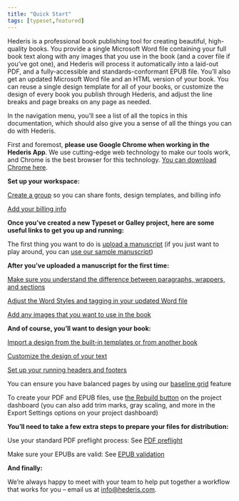 ```yaml
---
title: "Quick Start"
tags: [typeset,featured]
---
```

 
<html><body><section data-type="chapter" class="hsecchapter" data-hederis-type="hsecchapter" id="complete-guide" data-pi-attrs="id: complete-guide; data-tags: typeset,featured;" role="doc-chapter" data-tags="typeset,featured" data-author-name=" " data-book-title=" " title="Quick Start"><p class="hblkp" data-hederis-type="hblkp" id="piAyOW47h">Hederis is a professional book publishing tool for creating beautiful, high-quality books. You provide a single Microsoft Word file containing your full book text along with any images that you use in the book (and a cover file if you&#8217;ve got one), and Hederis will process it automatically into a laid-out PDF, and a fully-accessible and standards-conformant EPUB file. You&#8217;ll also get an updated Microsoft Word file and an HTML version of your book. You can reuse a single design template for all of your books, or customize the design of every book you publish through Hederis, and adjust the line breaks and page breaks on any page as needed. </p><p class="hblkp" data-hederis-type="hblkp" id="phdLKNVas">In the navigation menu, you&#8217;ll see a list of all the topics in this documentation, which should also give you a sense of all the things you can do with Hederis.</p><p class="hblkp" data-hederis-type="hblkp" id="pP7Oexy02">First and foremost, <strong data-hederis-type="hspanstrong" id="pDupONwnw">please use Google Chrome when working in the <strong class="hspanstrong" data-hederis-type="hspanstrong" id="p8E8Lo61A">Hederis App</strong></strong>. We use cutting-edge web technology to make our tools work, and Chrome is the best browser for this technology. <a href="https://www.google.com/chrome/" class="hspana" data-hederis-type="hspana" id="ppSTsyJ8V">You can download Chrome here</a>.</p><p class="hblkp" data-hederis-type="hblkp" id="pGZE0mYzS"><strong class="hspanstrong" data-hederis-type="hspanstrong" id="p5fgbEwIK">Set up your workspace:</strong></p><p class="hblkp" data-hederis-type="hblkp" id="p3LMjQjmF"><a href="{% link _docs/about-groups.md %}" class="hspana" data-hederis-type="hspana" id="pWHfPDkuM">Create a group</a> so you can share fonts, design templates, and billing info</p><p class="hblkp" data-hederis-type="hblkp" id="plVbOsxZe"><a href="{% link _docs/billing-info.md %}" class="hspana" data-hederis-type="hspana" id="pwSX7Fr08">Add your billing info</a></p><p class="hblkp" data-hederis-type="hblkp" id="pwAc7StxE"><strong class="hspanstrong" data-hederis-type="hspanstrong" id="pUkvDa7TY">Once you&#8217;ve created a new Typeset or Galley project, here are some useful links to get you up and running:</strong></p><p class="hblkp" data-hederis-type="hblkp" id="p1HIWdtb6">The first thing you want to do is <a href="{% link _docs/upload-a-manuscript.md %}" class="hspana" data-hederis-type="hspana" id="pzSeOYZVx">upload a manuscript</a> (if you just want to play around, you can <a href="https://www.dropbox.com/s/xbllj9e3gp4m91o/picture-of-dorian-gray-tagged.docx?dl=0" class="hspana" data-hederis-type="hspana" id="pEfFucXPU">use our sample manuscript</a>)</p><p class="hblkp" data-hederis-type="hblkp" id="pTumCOcVF"><strong class="hspanstrong" data-hederis-type="hspanstrong" id="phmAH6smF">After you&#8217;ve uploaded a manuscript for the first time:</strong></p><p class="hblkp" data-hederis-type="hblkp" id="pcRZgTzzk"><a href="{% link _docs/semantic-tagging.md %}" class="hspana" data-hederis-type="hspana" id="pZcrQgbyH">Make sure you understand the difference between paragraphs, wrappers, and sections</a></p><p class="hblkp" data-hederis-type="hblkp" id="prmY0lTMX"><a href="{% link _docs/fine-tune-styles.md %}" class="hspana" data-hederis-type="hspana" id="pTDjLjrIp">Adjust the Word Styles and tagging in your updated Word file</a></p><p class="hblkp" data-hederis-type="hblkp" id="pIKDgVfHj"><a href="{% link _docs/upload-a-cover.md %}" class="hspana" data-hederis-type="hspana" id="pogBqdzQz">Add any images that you want to use in the book</a></p><p class="hblkp" data-hederis-type="hblkp" id="p0Buspyzi"><strong class="hspanstrong" data-hederis-type="hspanstrong" id="pkb9z9JkO">And of course, you&#8217;ll want to design your book:</strong></p><p class="hblkp" data-hederis-type="hblkp" id="p1pxHie1U"><a href="{% link _docs/design-templates.md %}" class="hspana" data-hederis-type="hspana" id="pf8rva1nO">Import a design from the built-in templates or from another book</a></p><p class="hblkp" data-hederis-type="hblkp" id="pUSGvF9Xc"><a href="{% link _docs/typeset-text-design.md %}" class="hspana" data-hederis-type="hspana" id="poqAWhEFt">Customize the design of your text</a></p><p class="hblkp" data-hederis-type="hblkp" id="pJ6INaxdO"><a href="{% link _docs/typeset-master-pages.md %}" class="hspana" data-hederis-type="hspana" id="pfm7CV6M8">Set up your running headers and footers</a></p><p class="hblkp" data-hederis-type="hblkp" id="pthvr6EuA">You can ensure you have balanced pages by using our <a href="{% link _docs/baseline-grid.md %}" class="hspana" data-hederis-type="hspana" id="pLoiN7T9d">baseline grid</a> feature</p><p class="hblkp" data-hederis-type="hblkp" id="pCRRWI1eW">To create your PDF and EPUB files, use <a href="{% link _docs/builds.md %}" class="hspana" data-hederis-type="hspana" id="pkcOKGqsn">the Rebuild button</a> on the project dashboard (you can also add trim marks, gray scaling, and more in the Export Settings options on your project dashboard)</p><p class="hblkp" data-hederis-type="hblkp" id="pS3VpLT98"><strong class="hspanstrong" data-hederis-type="hspanstrong" id="pwvBrtDTd">You&#8217;ll need to take a few extra steps to prepare your files for distribution:</strong></p><p class="hblkp" data-hederis-type="hblkp" id="pz9UlnHaP">Use your standard PDF preflight process: See <a href="{% link _docs/pdf-preflight.md %}" class="hspana" data-hederis-type="hspana" id="pOCvUBmFC">PDF preflight</a></p><p class="hblkp" data-hederis-type="hblkp" id="pAhjFW55E">Make sure your EPUBs are valid: See <a href="{% link _docs/epub-validation.md %}" class="hspana" data-hederis-type="hspana" id="p7U47RXbY">EPUB validation</a></p><p class="hblkp" data-hederis-type="hblkp" id="pdJY55Tt4"><strong class="hspanstrong" data-hederis-type="hspanstrong" id="pup6QdqIJ">And finally:</strong></p><p class="hblkp" data-hederis-type="hblkp" id="plIEWId9C">We&#8217;re always happy to meet with your team to help put together a workflow that works for you &#8211; email us at <a href="mailto:info@hederis.com" class="hspana" data-hederis-type="hspana" id="pr6Ac68EU">info@hederis.com</a>. </p></section></body></html>
